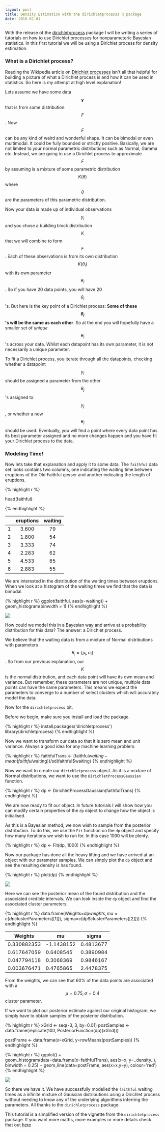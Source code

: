 ```yaml
---
layout: post
title: Density Estimation with the dirichletprocesss R package
date: 2018-02-01
---
```



With the release of the
[dirichletprocess](https://cran.r-project.org/package=dirichletprocess)
package I will be writing a series of tutorials on how to use
Dirichlet processes for nonparameteric Bayesian statistics. In this
first tutorial we will be using a Dirichlet process for density
estimation.

### What is a Dirichlet process?

Reading the Wikipedia article on [Dirichlet processes](https://en.wikipedia.org/wiki/Dirichlet_process) isn't all that helpful for building a picture of what a Dirichlet process is and how it can be used in statistics. So here is my attempt at high level explanation! 

Lets assume we have some data $$\mathbf{y}$$ that is from some distribution $$F$$. Now $$F$$ can be any kind of weird and wonderful shape. It can be bimodal or even multimodal. It could be fully bounded or strictly positive. Basically, we are not limited to your normal parametric distributions such as Normal, Gamma etc. Instead, we are going to use a Dirichlet process to approximate $$F$$ by assuming is a mixture of some parametric distribution $$K(\theta)$$ where $$\theta$$ are the parameters of this parametric distribution. 

Now your data is made up of individual observations $$y_i$$ and you chose a building block distribution $$K$$ that we will combine to form $$F$$. 
Each of these observations is from its own distribution $$K(\theta _i)$$ with its own parameter $$\theta _i$$. So if you have 20 data points, you will have 20 $$\theta_i$$'s. But here is the key point of a Dirichlet process: **Some of these $$\theta _i$$'s will be the same as each other**. So at the end you will hopefully have a smaller set of *unique* $$\theta _i$$'s across your data. Whilst each datapoint has its own parameter, it is not necessarily a unique parameter. 

To fit a Dirichlet process, you iterate through all the datapoints, checking whether a datapoint $$y_i$$ should be assigned a parameter from the other $$\theta _j$$'s assigned to $$y_j$$, or whether a new $$\theta _i$$ should be used. Eventually, you will find a point where every data point has its best parameter assigned and no more changes happen and you have fit your Dirichlet process to the data. 

### Modeling Time!

Now lets take that explanation and apply it to some data. The
`faithful` data set looks contains two columns, one indicating the
waiting time between eruptions of the Old Faithful geyser and another
indicating the length of eruptions.

{% highlight r %}

head(faithful)

{% endhighlight %}


| | eruptions | waiting
---|:--------:|:------:
 1   |  3.600 |     79
 2   |  1.800  |    54
 3   |  3.333  |   74
 4   |  2.283  |  62
 5   |  4.533  |   85
 6   |  2.883  |   55

We are interested in the distribution of the waiting times between
eruptions. When we look at a histogram of the waiting times we find
that the data is bimodal.

{% highlight r %}
ggplot(faithful, aes(x=waiting)) + geom_histogram(binwidth = 1)
{% endhighlight %}

![](/assets/faithful_hist.png)<!-- -->

How could we model this in a Bayesian way and arrive at a probability distribution for this data? The answer: a Dirichlet process. 

We believe that the waiting data is from a mixture of Normal distributions with parameters $$\theta_i = \{ \mu _i , \sigma _i \}$$.  So from our previous explanation, our $$K$$ is the normal distribution, and each data point will have its own mean and variance. But remember, these parameters are not unique, multiple data points can have the same parameters. This means we expect the parameters to converge to a number of select clusters which will accurately model the data. 

Now for the `dirichletprocess` bit. 

Before we begin, make sure you install and load the package. 

{% highlight r %}
install.packages('dirichletprocess')
library(dirichletprocess)
{% endhighlight %}

Now we want to transform our data so that it is zero mean and unit variance. Always a good idea for any machine learning problem. 


{% highlight r %}
faithfulTrans <- (faithful$waiting - mean(faithful$waiting))/sd(faithful$waiting)
{% endhighlight %}

Now we want to create our `dirichletprocess` object. As it is a mixture of Normal distributions, we want to use the `DirichletProcessGaussian` function. 


{% highlight r %}
dp <- DirichletProcessGaussian(faithfulTrans)
{% endhighlight %}


We are now ready to fit our object. In future tutorials I will show how you can modify certain properties of the `dp` object to change how the object is initialised.

As this is a Bayesian method, we now wish to sample from the posterior distribution. To do this, we use the `Fit` function on the `dp` object and specify how many iterations we wish to run for. In this case 1000 will be plenty. 

{% highlight r %}
dp <- Fit(dp, 1000)
{% endhighlight %}

Now our package has done all the heavy lifting and we have arrived at an object with our parameter samples. We can simply plot the `dp` object and see the resulting density is has found. 

{% highlight r %}
plot(dp)
{% endhighlight %}

![](/assets/faithful_dp.png)<!-- -->

Here we can see the posterior mean of the found distribution and the associated credible intervals. We can look inside the `dp` object and find the associated cluster parameters.


{% highlight r %}
data.frame(Weights=dp$weights,
                  mu=c(dp$clusterParameters[[1]]),
                  sigma=c(dp$clusterParameters[[2]]))
{% endhighlight %}

Weights |         mu  |   sigma
-------|--------|--------
0.330882353 | -1.1438152 | 0.4813677
0.617647059 | 0.6408545 | 0.3890984
0.047794118 | 0.3068369 | 0.9846167
0.003676471 |  0.4765865 | 2.4478375

From the weights, we can see that 60% of the data points are associated with a $$\mu = 0.75, \sigma = 0.4$$ cluster parameter. 

If we want to plot our posterior estimate against our original histogram, we simply have to obtain samples of the posterior distribution.


{% highlight r %}
xGrid <- seq(-3, 3, by=0.01)
postSamples <- data.frame(replicate(100, PosteriorFunction(dp)(xGrid)))

postFrame <- data.frame(x=xGrid, y=rowMeans(postSamples))
{% endhighlight %}


{% highlight r %}
ggplot() + geom_histogram(data=data.frame(x=faithfulTrans), aes(x=x, y=..density..), binwidth = 0.25) + geom_line(data=postFrame, aes(x=x,y=y), colour='red')
{% endhighlight %}

![](/assets/faithful_hist_dp.png)<!-- -->

So there we have it. We have successfully modelled the `faithful` waiting times as a infinite mixture of Gaussian distributions using a Dirichlet process without needing to know any of the underlying algorithms inferring the parameters. All thanks to the `dirichletprocess` package. 

This tutorial is a simplified version of the vignette from the `dirichletprocess` package. If you want more maths, more examples or more details check that out [here](https://cran.r-project.org/web/packages/dirichletprocess/vignettes/dirichletprocess.pdf)

